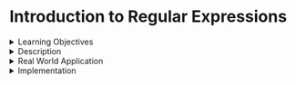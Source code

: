 # Introduction to Regular Expressions

<details><summary>Learning Objectives</summary>

After completing this activity, participants should be able to:
1. Understand the concept of regular expressions and their importance in text processing.
2. Identify common use cases where regular expressions can be applied.
3. Comprehend the basic syntax and structure of regular expressions.
4. Implement regular expressions in Python for pattern matching and text manipulation.

</details>

<details><summary>Description</summary>

### What are Regular Expressions?

Regular expressions, often referred to as regex, are powerful tools for pattern matching and text manipulation. They provide a concise and flexible way to describe and match patterns within strings. Regular expressions are widely used in various programming languages and are particularly useful for tasks such as data validation, searching, and text processing.

### Why Learn Regular Expressions?

Regular expressions offer a versatile and efficient way to handle textual data. They enable programmers to define complex search patterns, making it easier to locate, extract, or manipulate specific information within strings. Whether you're validating user input, searching for specific patterns in a document, or extracting data from a large dataset, regular expressions can significantly streamline these tasks.
</details>

<details>
<summary>Real World Application</summary>

## Common General Use Cases

#### Email Validation

Ensuring that an email address provided by a user follows a valid format

#### Phone Number Validation

Verifying that a user-entered phone number consists of exactly 10 digits, preventing incorrect or incomplete entries.

#### Password Strength Checker

Validating the password fits the strength requirement

## Common Use Cases in Machine Learning and Natural Language Processing

#### Data Cleaning in Text Classification 

Removing non-alphabetic characters from the text to focus on relevant information

#### Named Entity Recognition (NER) Preprocessing: 

Extracting potential named entities (like names) by identifying words that start with an uppercase letter in unstructured text data.

#### Tokenization

Splitting text into sentences or words for creating embeddings

</details>

<details><summary>Implementation</summary>

### Basic Syntax:

In Python, the `re` module provides support for regular expressions. Here's a basic overview of the syntax:

```python
import re

# Input text
text = "insert_your_text_here"

# Define a pattern
pattern = r"insert_your_pattern"

# Use re.search() to find the first match
match = re.search(pattern, text)

# Use re.findall() to find all matches in a string
all_matches = re.findall(pattern, text)

# Use re.sub() to replace matched patterns
replacement = "insert_replacement_text"
modified_text = re.sub(pattern, replacement, text)
```
### Common Patterns:
 
#### 1. Literal Characters:
You can match exactly character for character. The following pattern looks for the world "hello" in any string 
```python
pattern = r"hello"
text = "hello, world!"
match = re.search(pattern, text)

print(match) #re.Match object; span=(0, 5), match='hello'
```
You can also look for special characters
```python
pattern=r"@"
text = "example@example.com"
```
This will match the '@' symbol in the example email address.

#### 2. Character Classes:
You can match multiple characters by listing them inside the hard bracket '[ ]'. The following pattern will match characters 'a', 'e', 'i', 'o', and 'u'
```python
pattern = r"[aeiou]"
text = "hello, world!"

matches = re.findall(pattern, text)

print(matches) # ['e', 'o', 'o', 'e', 'o']

pattern = r"[A-Z]" #Matches all uppercase alphabet
pattern = r"[A-Za-z0-9]" #Matches all alphanumeric
```    
Some commonly used character classes have shorthands. 
- `\d`== `[0-9]`
- `\w` == `[A-Za-z]`
- `\s` == whitespaces

#### 3. Quantifiers: specify number of occurrences of a character or group in the given pattern
```python
#matches exactly 4 characters of lower case alphabet
pattern = r"[a-z]{4}"

# Matches digits in patterns of 333-333-3333
pattern = r"\d{3}-\d{3}-\d{4}"

# Matches 0 or more 'a's
pattern = r"a*"

# Matches 1 or more a's
pattern = r"a+"

# Matches 2 or more a's
pattern = r"a{2,}"
```
4. Anchors:
```python
pattern = r"^start"  # Matches if the string starts with "start"
pattern = r"$end"  # Matches if the string ends with "end"
```
5. Grouping:
```python
# matches exactly 2 contiguous occurrences of string "abc"
pattern = r"(abc){2}"
```
</details>